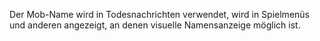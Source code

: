 Der Mob-Name wird in Todesnachrichten verwendet, wird in Spielmenüs und anderen angezeigt, an denen visuelle Namensanzeige möglich ist.